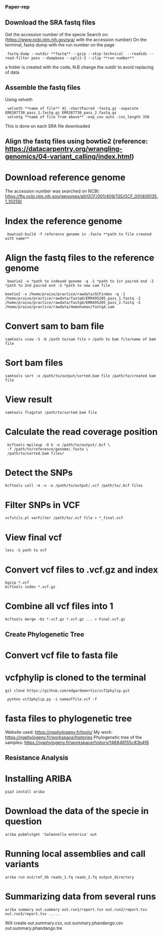 ### Paper-rep

## Download the SRA fastq files
Get the accession number of the specie
Search on: (https://www.ncbi.nlm.nih.gov/sra/ with the accession number)
On the terminal, fastq-dump with the run number on the page

```
 fastq-dump --outdir **fastq** --gzip --skip-technical  --readids --read-filter pass --dumpbase --split-3 --clip **run number**
 ```
  
 a folder is created with the code, N.B change the outdir to avoid replacing of data
 
 
 ## Assemble the fastq files
 
 Using velveth
 ```
  velveth **name of file** 41 -shortPaired -fastq.gz -separate ERR387730_pass_1.fastq.gz ERR387730_pass_2.fastq.gz
  velvetg **name of file from above** -exp_cov auto -ins_length 350
  ```
  
 This is done on each SRA file downloaded
 
 ## Align the fastq files using bowtie2 (reference: https://datacarpentry.org/wrangling-genomics/04-variant_calling/index.html)
 
 # Download reference genome
 
 The accession number was searched on NCBI: https://ftp.ncbi.nlm.nih.gov/genomes/all/GCF/001/409/135/GCF_001409135.1_10259/
 # Index the reference genome
```
 bowtie2-build -f reference genome in .fasta **path to file created with name**
```

# Align the fastq files to the reference genome
```
 bowtie2 -x *path to indexed genome -q -1 *path to 1st paired end -2 *path to 2nd paired end -S *path to new sam file 
 ```
 ```
 bowtie2 -x /home/praise/practice/rawdata/GCFindex -q -1 /home/praise/practice/rawdata/fastq4/ERR495205_pass_1.fastq -2 /home/praise/practice/rawdata/fastq4/ERR495205_pass_2.fastq -S /home/praise/practice/rawdata/Homohuman/fastq4.sam
 ```

# Convert sam to bam file 

```
samtools view -S -b /path to/sam file > /path to bam file/name of bam file
```

# Sort bam files 

```
samtools sort -o /path/to/output/sorted.bam file /path/to/created bam file
```

# View result
```
samtools flagstat /path/to/sorted.bam file
```
# Calculate the read coverage position

```
 bcftools mpileup -O b -o /path/to/output/.bcf \
 -f /path/to/reference/genome/.fasta \
 /path/to/sorted.bam files/
 ```
 
# Detect the SNPs
```
bcftools call -m -v -o /path/to/output/.vcf /path/to/.bcf files
```
# Filter SNPs in VCF
```
vcfutils.pl varFilter /path/to/.vcf file > *_final.vcf
```

# View final vcf
```
less -S path to vcf
```
# Convert vcf files to .vcf.gz and index
```
bgzip *.vcf
bcftools index *.vcf.gz
```
# Combine all vcf files into 1
```
bcftools merge -Oz *.vcf.gz *.vcf.gz ... > Final.vcf.gz
```
## Create Phylogenetic Tree
# Convert vcf file to fasta file
# vcfphylip is cloned to the terminal
```
git clone https://github.com/edgardomortiz/vcf2phylip.git
```
```
 python vcf2phylip.py -i nameoffile.vcf -f
 ```
# fasta files to phylogenetic tree
Website used: https://ngphylogeny.fr/tools/
My work: https://ngphylogeny.fr/workspace/histories
Phylogenetic tree of the samples: https://ngphylogeny.fr/workspace/history/146848155c83b4f6

## Resistance Analysis
# Installing ARIBA
```
pip3 install ariba
```
# Download the data of the specie in question
```
ariba pubmlstget 'Salmonella enterica' out
```
# Running local assemblies and call variants
```
ariba run out/ref_db reads_1.fq reads_2.fq output_directory
```
# Summarizing data from several runs
```
ariba summary out.summary out.run1/report.tsv out.run2/report.tsv out.run3/report.tsv .....
```
Will create out.summary.csv, out.summary.phandango.csv out.summary.phandango.tre
